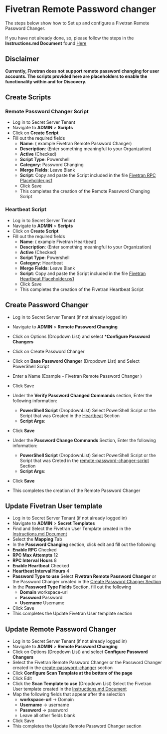 # Fivetran Remote Password changer

The steps below show how to Set up and configure a Fivetran Remote Password Changer.

If you have not already done, so, please follow the steps in the **Instructions.md Document** found [Here](../Instructions.md)

## Disclaimer
**Currently, Fivetran does not support remote password changing for user accounts. The scripts provided here are placeholders to enable the functionality within and for Discovery.**

## Create Scripts

### Remote Password Changer Script

- Log in to Secret Server Tenant
- Navigate to **ADMIN** > **Scripts**
- Click on **Create Script**
- Fill out the required fields 
    - **Name**: ( example Fivetran Remote Password Changer)
    - **Description**: (Enter something meaningful to your Organization)
    - **Active** (Checked)
    - **Script Type**: Powershell
    - **Category**: Password Changing
    - **Merge Fields**: Leave Blank
    - **Script**: Copy and paste the Script included in the file [Fivetran RPC Placeholder.ps1](./FiveTran%20RPC%20Placeholder.ps1)
    - Click Save
    - This completes the creation of the Remote Password Changing Script

### Heartbeat Script

- Log in to Secret Server Tenant
- Navigate to **ADMIN** > **Scripts**
- Click on **Create Script**
- Fill out the required fields 
    - **Name**: ( example Fivetran Heartbeat)
    - **Description**: (Enter something meaningful to your Organization)
    - **Active** (Checked)
    - **Script Type**: Powershell
    - **Category**: Heartbeat
    - **Merge Fields**: Leave Blank
    - **Script**: Copy and paste the Script included in the file [Fivetran Heartbeat Placeholder.ps1](./FiveTran%20Heartbeat%20Placeholder.ps1)
    - Click Save
    - This completes the creation of the Fivetran Heartbeat Script

## Create Password Changer

- Log in to Secret Server Tenant (if not already logged in)
- Navigate to **ADMIN** > **Remote Password Changing**
- Click on Options (Dropdown List) and select ***Configure Password Changers**
- Click on Create Password Changer
- Click on **Base Password Changer** (Dropdown List) and Select PowerShell Script
- Enter a Name (Example - Fivetran Remote Password Changer )
- Click Save
 - Under the **Verify Password Changed Commands** section, Enter the following information:
   - **PowerShell Script**  (DropdownList) Select PowerShell Script or the Script that was Created in the [Heartbeat](#heartbeat-script)	Section  
    - **Script Args**: 
            ```  ```
  - Click	**Save**

- Under the **Password Change Commands** Section, Enter the following information:
  - **PowerShell Script**  (DropdownList) Select PowerShell Script or the Script that was Creted in the [remote-password-changer-script](#remote-password-changer-script)	Section  
  - **Script Args**: 
            ```  ```
- Click	**Save**
- This completes the creation of the Remote Password Changer

## Update Fivetran User template

- Log in to Secret Server Tenant (if not already logged in)
- Navigate to **ADMIN** > **Secret Templates**
- Find and Select the Fivetran User Template created in the [Instructions.md Document](../Instructions.md)
 - Select the **Mapping** Tab 
 - In the **Password Changing** section, click edit and fill out the following
  - **Enable RPC** Checked
  - **RPC Max Attempts** 12
  - **RPC Interval Hours** 8
  - **Enable Heartbeat** Checked
  - **Heartbeat Interval Hours** 4
  - **Password Type to use** Select **Fivetran Remote Password Changer** or the Password Changer created in the [Create Password Changer Section](#create-password-changer)
- In the **Password Type Fields** Section, fill out the following
  - **Domain** workspace-url
  - **Password** Password
  - **Username** Username
- Click Save
- This completes the Update Fivetran User template section

## Update Remote Password Changer

- Log in to Secret Server Tenant (if not already logged in)
- Navigate to **ADMIN** > **Remote Password Changing**
- Click on Options (Dropdown List) and select **Configure Password Changers**
- Select the Fivetran Remote Password Changer or the Password Changer created in the [create-password-changer](#create-password-changer) section
- Click **Configure Scan Template at the bottom of the page**
- Click Edit
- Click the **Scan Template to use** (Dropdown List) Select the Fivetran User template created in the [Instructions.md Document](../Instructions.md)
- Map the following fields that appear after the selection
  - **workspace-url** -> Domain
  - **Username** -> username
  - **Password** -> password
  - Leave all other fields blank
- Click Save
- This completes the Update Remote Password Changer section




